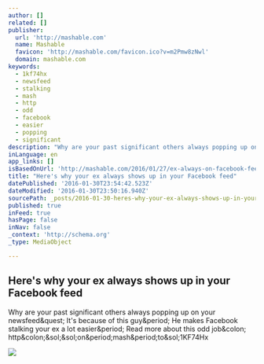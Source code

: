 ```yaml
---
author: []
related: []
publisher:
  url: 'http://mashable.com'
  name: Mashable
  favicon: 'http://mashable.com/favicon.ico?v=m2Pmw8zNwl'
  domain: mashable.com
keywords:
  - 1kf74hx
  - newsfeed
  - stalking
  - mash
  - http
  - odd
  - facebook
  - easier
  - popping
  - significant
description: "Why are your past significant others always popping up on your newsfeed? It's because of this guy. He makes Facebook stalking your ex a lot easier. Read more about this odd job: http://on.mash.to/1KF74Hx"
inLanguage: en
app_links: []
isBasedOnUrl: 'http://mashable.com/2016/01/27/ex-always-on-facebook-feed'
title: "Here's why your ex always shows up in your Facebook feed"
datePublished: '2016-01-30T23:54:42.523Z'
dateModified: '2016-01-30T23:50:16.940Z'
sourcePath: _posts/2016-01-30-heres-why-your-ex-always-shows-up-in-your-facebook-feed.md
published: true
inFeed: true
hasPage: false
inNav: false
_context: 'http://schema.org'
_type: MediaObject

---
```

<article style=""><h1>Here's why your ex always shows up in your Facebook feed</h1><p>Why are your past significant others always popping up on your newsfeed&amp;quest; It's because of this guy&amp;period; He makes Facebook stalking your ex a lot easier&amp;period; Read more about this odd job&amp;colon; http&amp;colon;&amp;sol;&amp;sol;on&amp;period;mash&amp;period;to&amp;sol;1KF74Hx</p><img src="http://rack.1.mshcdn.com/media/ZgkyMDE2LzAxLzI3LzFjL0V4SW5GZWVkVGh1Ljg4NTllLnBuZwpwCXRodW1iCTEyMDB4NjI3IwplCWpwZw/08597c0a/2b7/ExInFeedThumb2.jpg" /></article>